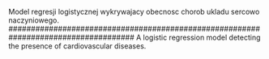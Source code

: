 Model regresji logistycznej wykrywajacy obecnosc chorob ukladu sercowo naczyniowego.
####################################################################################
A logistic regression model detecting the presence of cardiovascular diseases.
